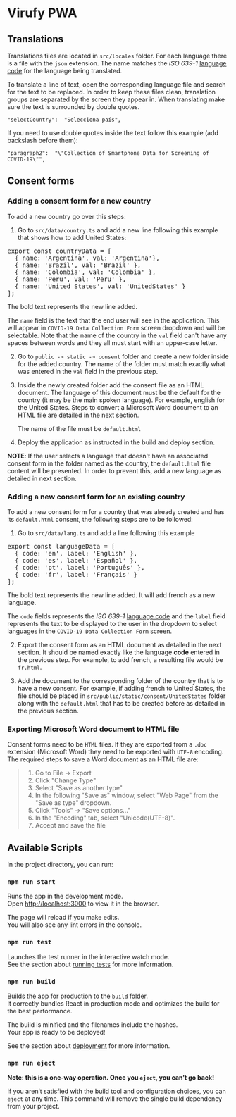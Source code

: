 # Virufy PWA

## Translations

Translations files are located in `src/locales` folder.
For each language there is a file with the `json` extension. The name matches the *ISO 639-1* [language code](https://en.wikipedia.org/wiki/List_of_ISO_639-1_codes) for the language being translated.

To translate a line of text, open the corresponding language file and search for the text to be replaced. 
In order to keep these files clean, translation groups are separated by the screen they appear in.
When translating make sure the text is surrounded by double quotes.

    "selectCountry":  "Selecciona país",

If you need to use double quotes inside the text follow this example (add backslash before them):

    "paragraph2":  "\"Collection of Smartphone Data for Screening of COVID-19\"",

## Consent forms

### Adding a consent form for a new country 

To add a new country go over this steps:

 1. Go to `src/data/country.ts` and add a new line following this example that shows how to add United States: 

<pre>
export const countryData = [
  { name: 'Argentina', val: 'Argentina'},
  { name: 'Brazil', val: 'Brazil' },
  { name: 'Colombia', val: 'Colombia' },
  { name: 'Peru', val: 'Peru' },
  { name: 'United States', val: 'UnitedStates' }
];
</pre>

The bold text represents the new line added.
	
The `name` field is the text that the end user will see in the application.
This will appear in `COVID-19 Data Collection Form`	screen dropdown and will be selectable.
Note that the name of the country in the `val`  field can't have any spaces between words and they all must start with an upper-case letter. 

 2. Go to `public -> static -> consent` folder and create a new folder inside for the added country. The name of the folder must match exactly what was entered in the `val` field in the previous step.
 
 3. Inside the newly created folder add the consent file as an HTML document. The language of this document must be the default for the country (it may be the main spoken language). For example, english for the United States.
Steps to convert a Microsoft Word document to an HTML file are detailed in the next section. 

	The name of the file must be `default.html`

4. Deploy the application as instructed in the build and deploy section.

**NOTE**: If the user selects a language that doesn't have an associated consent form in the folder named as the country, the `default.html` file content will be presented. In order to prevent this, add a new language as detailed in next section.

### Adding a new consent form for an existing country

To add a new consent form for a country that was already created and has its `default.html` consent, the following steps are to be followed:

 1. Go to `src/data/lang.ts` and add a line following this example

<pre>
export const languageData = [
  { code: 'en', label: 'English' },
  { code: 'es', label: 'Español' },
  { code: 'pt', label: 'Português' },
  { code: 'fr', label: 'Français' }
];
</pre>

The bold text represents the new line added. It will add french as a new language.

The `code` fields represents the *ISO 639-1* [language code](https://en.wikipedia.org/wiki/List_of_ISO_639-1_codes) and the `label` field represents the text to be displayed to the user in the dropdown to select languages in the `COVID-19 Data Collection Form` screen.

 2. Export the consent form as an HTML document as detailed in the next section. It should be named exactly like the language **code** entered in the previous step. For example, to add french, a resulting file would be `fr.html`.
 
 3. Add the document to the corresponding folder of the country that is to have a new consent. For example, if adding french to United States, the file should be placed in `src/public/static/consent/UnitedStates` folder along with the `default.html` that has to be created before as detailed in the previous section.

### Exporting Microsoft Word document to HTML file

Consent forms need to be `HTML` files. If they are exported from a `.doc` extension (Microsoft Word) they need to be exported with `UTF-8` encoding. The required steps to save a Word document as an HTML file are:

>  1. Go to File -> Export
>  2. Click "Change Type"
>  3. Select "Save as another type"
>  4. In the following "Save as" window, select "Web Page" from the "Save as type" dropdown.
>  5. Click "Tools" -> "Save options..."
>  6. In the "Encoding" tab, select "Unicode(UTF-8)".
>  7. Accept and save the file

## Available Scripts

In the project directory, you can run:

### `npm run start`

Runs the app in the development mode.<br />
Open [http://localhost:3000](http://localhost:3000) to view it in the browser.

The page will reload if you make edits.<br />
You will also see any lint errors in the console.

### `npm run test`

Launches the test runner in the interactive watch mode.<br />
See the section about [running tests](https://facebook.github.io/create-react-app/docs/running-tests) for more information.

### `npm run build`

Builds the app for production to the `build` folder.<br />
It correctly bundles React in production mode and optimizes the build for the best performance.

The build is minified and the filenames include the hashes.<br />
Your app is ready to be deployed!

See the section about [deployment](https://facebook.github.io/create-react-app/docs/deployment) for more information.

### `npm run eject`

**Note: this is a one-way operation. Once you `eject`, you can’t go back!**

If you aren’t satisfied with the build tool and configuration choices, you can `eject` at any time. This command will remove the single build dependency from your project.

